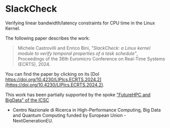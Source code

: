 # SlackCheck
Verifying linear bandwidth/latency constraints for CPU time in the Linux Kernel.

The following paper describes the work:
> Michele Castrovilli and Enrico Bini,
> *"SlackCheck: a Linux kernel module to verify temporal properties of a task schedule"*,
> Proceedings of the 36th Euromicro Conference on Real-Time Systems (ECRTS), 2024.

You can find the paper by clicking on its [DoI https://doi.org/10.4230/LIPIcs.ECRTS.2024.2](https://doi.org/10.4230/LIPIcs.ECRTS.2024.2).

This work has been partially supported by the spoke ["FutureHPC and BigData" of the ICSC](https://www.supercomputing-icsc.it/en/spoke-1-future-hpc-big-data-en/)
- Centro Nazionale di Ricerca in High-Performance Computing, Big Data and Quantum Computing funded by European Union - NextGenerationEU. 
